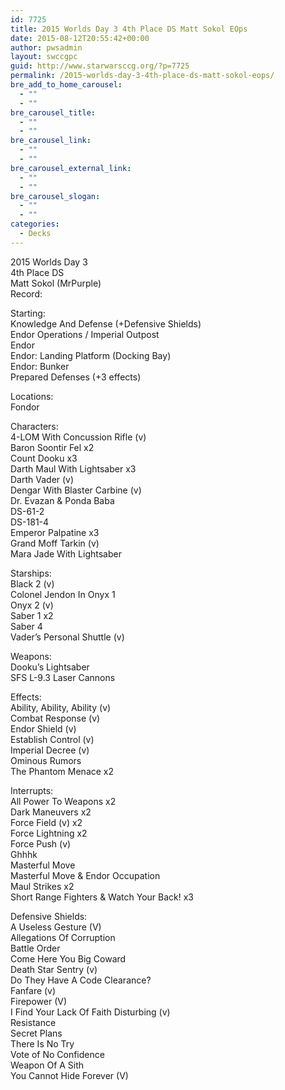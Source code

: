 ```yaml
---
id: 7725
title: 2015 Worlds Day 3 4th Place DS Matt Sokol EOps
date: 2015-08-12T20:55:42+00:00
author: pwsadmin
layout: swccgpc
guid: http://www.starwarsccg.org/?p=7725
permalink: /2015-worlds-day-3-4th-place-ds-matt-sokol-eops/
bre_add_to_home_carousel:
  - ""
  - ""
bre_carousel_title:
  - ""
  - ""
bre_carousel_link:
  - ""
  - ""
bre_carousel_external_link:
  - ""
  - ""
bre_carousel_slogan:
  - ""
  - ""
categories:
  - Decks
---
```

2015 Worlds Day 3  
4th Place DS  
Matt Sokol (MrPurple)  
Record:

Starting:  
Knowledge And Defense (+Defensive Shields)  
Endor Operations / Imperial Outpost  
Endor  
Endor: Landing Platform (Docking Bay)  
Endor: Bunker  
Prepared Defenses (+3 effects)

Locations:  
Fondor

Characters:  
4-LOM With Concussion Rifle (v)  
Baron Soontir Fel x2  
Count Dooku x3  
Darth Maul With Lightsaber x3  
Darth Vader (v)  
Dengar With Blaster Carbine (v)  
Dr. Evazan & Ponda Baba  
DS-61-2  
DS-181-4  
Emperor Palpatine x3  
Grand Moff Tarkin (v)  
Mara Jade With Lightsaber

Starships:  
Black 2 (v)  
Colonel Jendon In Onyx 1  
Onyx 2 (v)  
Saber 1 x2  
Saber 4  
Vader&#8217;s Personal Shuttle (v)

Weapons:  
Dooku&#8217;s Lightsaber  
SFS L-9.3 Laser Cannons

Effects:  
Ability, Ability, Ability (v)  
Combat Response (v)  
Endor Shield (v)  
Establish Control (v)  
Imperial Decree (v)  
Ominous Rumors  
The Phantom Menace x2

Interrupts:  
All Power To Weapons x2  
Dark Maneuvers x2  
Force Field (v) x2  
Force Lightning x2  
Force Push (v)  
Ghhhk  
Masterful Move  
Masterful Move & Endor Occupation  
Maul Strikes x2  
Short Range Fighters & Watch Your Back! x3

Defensive Shields:  
A Useless Gesture (V)  
Allegations Of Corruption  
Battle Order  
Come Here You Big Coward  
Death Star Sentry (v)  
Do They Have A Code Clearance?  
Fanfare (v)  
Firepower (V)  
I Find Your Lack Of Faith Disturbing (v)  
Resistance  
Secret Plans  
There Is No Try  
Vote of No Confidence  
Weapon Of A Sith  
You Cannot Hide Forever (V)